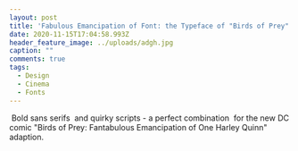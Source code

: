 ```yaml
---
layout: post
title: 'Fabulous Emancipation of Font: the Typeface of "Birds of Prey"'
date: 2020-11-15T17:04:58.993Z
header_feature_image: ../uploads/adgh.jpg
caption: ""
comments: true
tags:
  - Design
  - Cinema
  - Fonts
---
```

 Bold sans serifs  and quirky scripts - a perfect combination  for the new DC comic "Birds of Prey: Fantabulous Emancipation of One Harley Quinn" adaption.